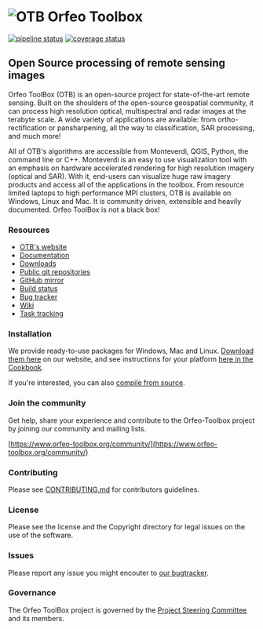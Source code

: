 # ![OTB](https://gitlab.orfeo-toolbox.org/orfeotoolbox/otb/raw/master/Utilities/Doxygen/logoVectoriel.png) Orfeo Toolbox

[![pipeline status](https://gitlab.orfeo-toolbox.org/orfeotoolbox/otb/badges/develop/pipeline.svg)](https://gitlab.orfeo-toolbox.org/orfeotoolbox/otb/commits/develop)
[![coverage status](https://sonar.orfeo-toolbox.org/api/project_badges/measure?project=orfeotoolbox-otb&metric=coverage)](https://sonar.orfeo-toolbox.org/dashboard?id=orfeotoolbox-otb)

## Open Source processing of remote sensing images

Orfeo ToolBox (OTB) is an open-source project for state-of-the-art remote
sensing. Built on the shoulders of the open-source geospatial community, it can
process high resolution optical, multispectral and radar images at the terabyte
scale. A wide variety of applications are available: from ortho-rectification
or pansharpening, all the way to classification, SAR processing, and much more!

All of OTB's algorithms are accessible from Monteverdi, QGIS, Python, the
command line or C++. Monteverdi is an easy to use visualization tool with an
emphasis on hardware accelerated rendering for high resolution imagery (optical
and SAR).  With it, end-users can visualize huge raw imagery products and
access all of the applications in the toolbox. From resource limited laptops
to high performance MPI clusters, OTB is available on Windows, Linux and Mac.
It is community driven, extensible and heavily documented.  Orfeo ToolBox is
not a black box!

### Resources
* [OTB's website](https://www.orfeo-toolbox.org/)
* [Documentation](https://www.orfeo-toolbox.org/documentation/)
* [Downloads](https://www.orfeo-toolbox.org/download/)
* [Public git repositories](https://gitlab.orfeo-toolbox.org/orfeotoolbox/otb)
* [GitHub mirror](https://github.com/orfeotoolbox/)
* [Build status](http://cdash.orfeo-toolbox.org/index.php?project=OTB)
* [Bug tracker](https://gitlab.orfeo-toolbox.org/orfeotoolbox/otb/issues?label_name%5B%5D=bug)
* [Wiki](http://wiki.orfeo-toolbox.org/index.php/Main_Page)
* [Task tracking](https://gitlab.orfeo-toolbox.org/orfeotoolbox/otb/issues)

### Installation

We provide ready-to-use packages for Windows, Mac and Linux. [Download them here](https://www.orfeo-toolbox.org/download/) on our website, and see instructions for your platform [here in the Cookbook](https://www.orfeo-toolbox.org/CookBook/Installation.html).

If you're interested, you can also [compile from source](https://www.orfeo-toolbox.org/SoftwareGuide/SoftwareGuidech2.html#x16-190002).


### Join the community
Get help, share your experience and contribute to the Orfeo-Toolbox project by
joining our community and mailing lists.

[https://www.orfeo-toolbox.org/community/](https://www.orfeo-toolbox.org/community/)

### Contributing
Please see [CONTRIBUTING.md](CONTRIBUTING.md) for contributors guidelines.

### License
Please see the license and the Copyright directory for legal issues on the use of the software.

### Issues
Please report any issue you might encouter to [our bugtracker](https://gitlab.orfeo-toolbox.org/orfeotoolbox/otb/issues?label_name%5B%5D=bug).

### Governance
The Orfeo ToolBox project is governed by the [Project Steering Committee](PSC.md) and its members.
